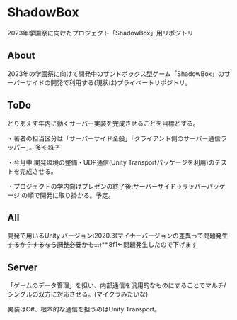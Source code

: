 # ShadowBox
2023年学園祭に向けたプロジェクト「ShadowBox」用リポジトリ
## About

2023年の学園祭に向けて開発中のサンドボックス型ゲーム「ShadowBox」のサーバーサイドの開発で利用する(現状は)プライベートリポジトリ。

## ToDo

とりあえず年内に動くサーバー実装を完成させることを目標とする。

・著者の担当区分は「サーバーサイド全般」「クライアント側のサーバー通信ラッパー」。~~多くね？~~

・今月中:開発環境の整備・UDP通信(Unity Transportパッケージを利用)のテストを完成させる。

・プロジェクトの学内向けプレゼンの終了後:サーバーサイド→ラッパーパッケージ の順で開発に取り掛かる。予定。

## All

開発で用いるUnity バージョン:2020.3~~(マイナーバージョンの差異って問題発生するか？するなら調整必要かも...)~~**.8f1←問題発生したので下げます

## Server

「ゲームのデータ管理」を担い、内部通信を汎用的なものにすることでマルチ/シングルの双方に対応させる。(マイクラみたいな)

実装はC#、根本的な通信を担うのはUnity Transport。